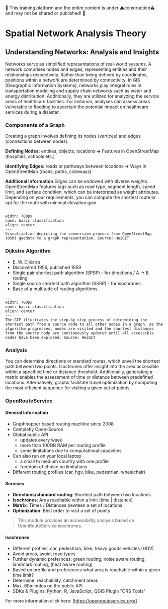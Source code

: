 🚧 This training platform and the entire content is under ⚠️construction⚠️ and 
may not be shared or published! 🚧

# Spatial Network Analysis Theory


## Understanding Networks: Analysis and Insights
Networks serve as simplified representations of real-world systems. A network comprises nodes and edges, representing entities and their relationships respectively. Rather than being defined by coordinates, positions within a network are determined by connectivity. In GIS (Geographic Information Systems), networks play integral roles in transportation modeling and supply chain networks such as water and energy distribution. Additionally, they are utilized for analyzing the service areas of healthcare facilities. For instance, analyses can assess areas vulnerable to flooding to ascertain the potential impact on healthcare services during a disaster.

### Components of a Graph
Creating a graph involves defining its nodes (vertices) and edges (connections between nodes). 
 
**Defining Nodes:** entities, objects, locations **&rarr;** Features in OpenStreetMap (hospitals, schools etc.)

**Identifying Edges:** roads or pathways between locations **&rarr;** Ways in OpenStreetMap (roads, paths, cicleways)

**Additional Information**
Edges can be endowed with diverse weights. OpenStreetMap features tags such as road type, segment length, speed limit, and surface condition, which can be interpreted as weight attributes. Depending on your requirements, you  can compute the shortest route or opt for the route with minimal elevation gain.

 ```{figure} /fig/graph_creation.png
---
width: 700px
name: basic classification
align: center
---
Visualization depicting the conversion process from OpenStreetMap (OSM) geodata to a graph representation. Source: HeiGIT
```
### Dijkstra Algorithm
- E. W. Dijkstra
- Discovered 1956, published 1959
- Single pair shortest path algorithm (SPSP) - for directions / A → B routing
- Single source shortest path algorithm (SSSP) - for isochrones
- Base of a multitude of routing algorithms

 ```{figure} /fig/Gif_dijkstra.gif
---
width: 700px
name: basic classification
align: center
---
The GIF illustrates the step-by-step process of determining the shortest path from a source node to all other nodes in a graph. As the algorithm progresses, nodes are visited and the shortest distances from the source node are continuously updated until all accessible nodes have been explored. Source: HeiGIT
```

### Analysis
You can determine directions or standard routes, which unveil the shortest path between two points. Isochrones offer insight into the area accessible within a specified time or distance threshold. Additionally, generating a matrix enables the assessment of time or distance between predefined locations. Alternatively, graphs facilitate travel optimization by computing the most efficient sequence for visiting a given set of points.


### OpenRouteService

#### General Information
- Graphhopper based routing machine since 2008
- Completly Open-Source
- Global public API
  - updates every week
  - more than 100GB RAM per routing profile
  - some limitations due to computational capacities
- Can also run on your local laptop
  - a small to medium country with one profile
  - freedom of choice on limitations
- Different routing profiles (car, hgv, bike, pedestrian, wheelchair)

#### Services
- **Directions/standard routing**: Shortest path between two locations
- **Isochrones**: Area reachable within a limit (time | distance)
- **Matrix**: Times / Distances bewteen a set of locations
- **Optimization**: Best order to visit a set of points

>This module provides an accessibility analysis based on OpenRouteService isochrones.

#### Isochrones
- Different profiles: car, pedestrian, bike, heavy goods vehicles (HGV)
- Avoid areas, avoid, road types
- Further dynamic prefernces: green routing, noise aware routing, landmark routing, (heat aware routing)
- Based on profile and preferences what area is reachable within a given time limit?
- Determine: reachability, catchment areas
-  Max. 60minutes on the public API
-  SDKs & Plugins: Python, R, JavaScript, QGIS Plugin "ORS Tools"
  
For more information click here: [https://openrouteservice.org/] 
